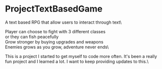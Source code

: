 ﻿# ProjectTextBasedGame
A text based RPG that allow users to interact through text\

Player can choose to fight with 3 different classes\
or they can fish peacefully\
Grow stronger by buying upgrades and weapons\
Enemies grows as you grow, adventure never ends\

This is a project I started to get myself to code more often. It's been a really fun project and I learned a lot. I want to keep providing updates to this.\

  
